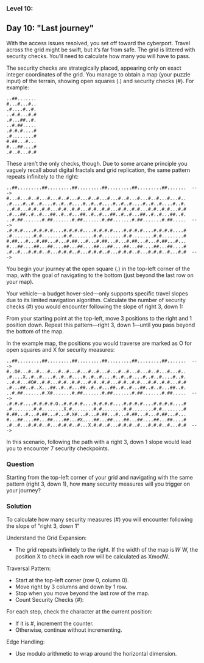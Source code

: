 ### Level 10:

## Day 10: "Last journey"

With the access issues resolved, you set off toward the cyberport. Travel across the grid might be swift, but it’s far from safe. The grid is littered with security checks. You’ll need to calculate how many you will have to pass.

The security checks are strategically placed, appearing only on exact integer coordinates of the grid. You manage to obtain a map (your puzzle input) of the terrain, showing open squares (.) and security checks (#). For example:

```
..##.......
#...#...#..
.#....#..#.
..#.#...#.#
.#...##..#.
..#.##.....
.#.#.#....#
.#........#
#.##...#...
#...##....#
.#..#...#.#
```

These aren’t the only checks, though. Due to some arcane principle you vaguely recall about digital fractals and grid replication, the same pattern repeats infinitely to the right:

```
..##.........##.........##.........##.........##.........##.......  --->
#...#...#..#...#...#..#...#...#..#...#...#..#...#...#..#...#...#..
.#....#..#..#....#..#..#....#..#..#....#..#..#....#..#..#....#..#.
..#.#...#.#..#.#...#.#..#.#...#.#..#.#...#.#..#.#...#.#..#.#...#.#
.#...##..#..#...##..#..#...##..#..#...##..#..#...##..#..#...##..#.
..#.##.......#.##.......#.##.......#.##.......#.##.......#.##.....  --->
.#.#.#....#.#.#.#....#.#.#.#....#.#.#.#....#.#.#.#....#.#.#.#....#
.#........#.#........#.#........#.#........#.#........#.#........#
#.##...#...#.##...#...#.##...#...#.##...#...#.##...#...#.##...#...
#...##....##...##....##...##....##...##....##...##....##...##....#
.#..#...#.#.#..#...#.#.#..#...#.#.#..#...#.#.#..#...#.#.#..#...#.#  --->
```

You begin your journey at the open square (.) in the top-left corner of the map, with the goal of navigating to the bottom (just beyond the last row on your map).

Your vehicle—a budget hover-sled—only supports specific travel slopes due to its limited navigation algorithm. Calculate the number of security checks (#) you would encounter following the slope of right 3, down 1:

From your starting point at the top-left, move 3 positions to the right and 1 position down. Repeat this pattern—right 3, down 1—until you pass beyond the bottom of the map.

In the example map, the positions you would traverse are marked as O for open squares and X for security measures:

```
..##.........##.........##.........##.........##.........##.......  --->
#..O#...#..#...#...#..#...#...#..#...#...#..#...#...#..#...#...#..
.#....X..#..#....#..#..#....#..#..#....#..#..#....#..#..#....#..#.
..#.#...#O#..#.#...#.#..#.#...#.#..#.#...#.#..#.#...#.#..#.#...#.#
.#...##..#..X...##..#..#...##..#..#...##..#..#...##..#..#...##..#.
..#.##.......#.X#.......#.##.......#.##.......#.##.......#.##.....  --->
.#.#.#....#.#.#.#.O..#.#.#.#....#.#.#.#....#.#.#.#....#.#.#.#....#
.#........#.#........X.#........#.#........#.#........#.#........#
#.##...#...#.##...#...#.X#...#...#.##...#...#.##...#...#.##...#...
#...##....##...##....##...#X....##...##....##...##....##...##....#
.#..#...#.#.#..#...#.#.#..#...X.#.#..#...#.#.#..#...#.#.#..#...#.#  --->
```

In this scenario, following the path with a right 3, down 1 slope would lead you to encounter 7 security checkpoints.

### Question

Starting from the top-left corner of your grid and navigating with the same pattern (right 3, down 1), how many security measures will you trigger on your journey?

### Solution

To calculate how many security measures (#) you will encounter following the slope of "right 3, down 1"

Understand the Grid Expansion:

- The grid repeats infinitely to the right. If the width of the map is
𝑊 W, the position X to check in each row will be calculated as XmodW.

Traversal Pattern:

- Start at the top-left corner (row 0, column 0).
- Move right by 3 columns and down by 1 row.
- Stop when you move beyond the last row of the map.
- Count Security Checks (#):

For each step, check the character at the current position:

- If it is #, increment the counter.
- Otherwise, continue without incrementing.

Edge Handling:

- Use modulo arithmetic to wrap around the horizontal dimension.
